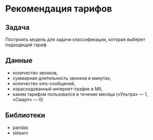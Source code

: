 # Рекомендация тарифов

## Задача

Построить модель для задачи классификации, которая выберет подходящий тариф

## Данные

- количество звонков,
- суммарная длительность звонков в минутах,
- количество sms-сообщений,
- израсходованный интернет-трафик в Мб,
- каким тарифом пользовался в течение месяца («Ультра» — 1, «Смарт» — 0)

## Библиотеки

- pandas
- sklearn
